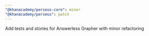 ```yaml
---
"@khanacademy/perseus-core": minor
"@khanacademy/perseus": patch
---
```


Add tests and stories for Answerless Grapher with minor refactoring
